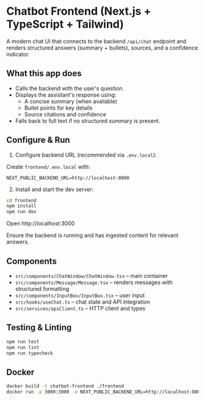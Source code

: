 # Chatbot Frontend (Next.js + TypeScript + Tailwind)

A modern chat UI that connects to the backend `/api/chat` endpoint and renders structured answers (summary + bullets), sources, and a confidence indicator.

## What this app does

- Calls the backend with the user's question.
- Displays the assistant's response using:
  - A concise summary (when available)
  - Bullet points for key details
  - Source citations and confidence
- Falls back to full text if no structured summary is present.

## Configure & Run

1) Configure backend URL (recommended via `.env.local`):

Create `frontend/.env.local` with:

```
NEXT_PUBLIC_BACKEND_URL=http://localhost:8000
```

2) Install and start the dev server:

```bash
cd frontend
npm install
npm run dev
```

Open http://localhost:3000

Ensure the backend is running and has ingested content for relevant answers.

## Components

- `src/components/ChatWindow/ChatWindow.tsx` – main container
- `src/components/Message/Message.tsx` – renders messages with structured formatting
- `src/components/InputBox/InputBox.tsx` – user input
- `src/hooks/useChat.ts` – chat state and API integration
- `src/services/apiClient.ts` – HTTP client and types

## Testing & Linting

```bash
npm run test
npm run lint
npm run typecheck
```

## Docker

```bash
docker build -t chatbot-frontend ./frontend
docker run -p 3000:3000 -e NEXT_PUBLIC_BACKEND_URL=http://localhost:8000 chatbot-frontend
```
